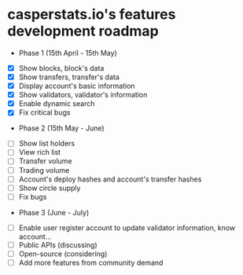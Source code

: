 # casperstats.io's features development roadmap

- Phase 1 (15th April - 15th May)
- [x] Show blocks, block's data
- [x] Show transfers, transfer's data
- [X] Display account's basic information
- [x] Show validators, validator's information
- [X] Enable dynamic search
- [X] Fix critical bugs

- Phase 2 (15th May - June)
- [ ] Show list holders
- [ ] View rich list
- [ ] Transfer volume
- [ ] Trading volume
- [ ] Account's deploy hashes and account's transfer hashes
- [ ] Show circle supply
- [ ] Fix bugs

- Phase 3 (June - July)
- [ ] Enable user register account to update validator information, know account...
- [ ] Public APIs (discussing)
- [ ] Open-source (considering)
- [ ] Add more features from community demand
